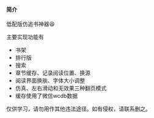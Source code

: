 #### 简介

低配版仿追书神器😆

主要实现功能有

* 书架
* 排行版
* 搜索
* 章节缓存、记录阅读位置、换源
* 阅读界面换肤、字体大小调整
* 仿真、左右滑动和无效果三种翻页模式
* 缓存使用了微信wcdb数据



仅供学习，请勿用作其他违法途径。如有侵权，请联系删之。